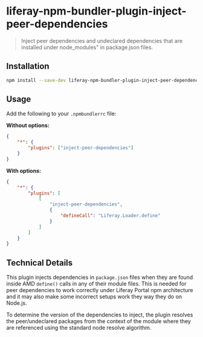 # liferay-npm-bundler-plugin-inject-peer-dependencies

> Inject peer dependencies and undeclared dependencies that are installed under 
> node_modules" in package.json files.

## Installation

```sh
npm install --save-dev liferay-npm-bundler-plugin-inject-peer-dependencies
```

## Usage

Add the following to your `.npmbundlerrc` file:

**Without options:**

```json
{
	"*": {
		"plugins": ["inject-peer-dependencies"]
	}
}
```

**With options:**

```json
{
	"*": {
		"plugins": [
			[
				"inject-peer-dependencies",
				{
					"defineCall": "Liferay.Loader.define"
				}
			]
		]
	}
}
```

## Technical Details

This plugin injects dependencies in `package.json` files when they are found
inside AMD `define()` calls in any of their module files. This is needed for 
peer dependencies to work correctly under Liferay Portal npm architecture and it 
may also make some incorrect setups work they way they do on Node.js.

To determine the version of the dependencies to inject, the plugin resolves the
peer/undeclared packages from the context of the module where they are
referenced using the standard node resolve algorithm.
